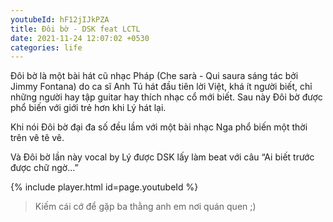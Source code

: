 ```yaml
---
youtubeId: hF12jIJkPZA
title: Đôi bờ - DSK feat LCTL
date: 2021-11-24 12:07:02 +0530
categories: life
---
```


Đôi bờ là một bài hát cũ nhạc Pháp (Che sarà - Qui saura sáng tác bởi Jimmy Fontana) do ca sĩ Anh Tú hát đầu tiên lời Việt, khá ít người biết, chỉ những người hay tập guitar hay thích nhạc cổ mới biết. Sau này Đôi bờ được phổ biến với giới trẻ hơn khi Lý hát lại.

Khi nói Đôi bờ đại đa số đều lầm với một bài nhạc Nga phổ biến một thời trên vê tê vê.

Và Đôi bờ lần này vocal by Lý được DSK lấy làm beat với câu “Ai biết trước được chữ ngờ…”

{% include player.html id=page.youtubeId %}

>Kiếm cái cớ để gặp ba thằng anh em nơi quán quen ;)
